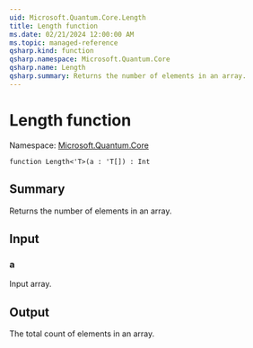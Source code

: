 ```yaml
---
uid: Microsoft.Quantum.Core.Length
title: Length function
ms.date: 02/21/2024 12:00:00 AM
ms.topic: managed-reference
qsharp.kind: function
qsharp.namespace: Microsoft.Quantum.Core
qsharp.name: Length
qsharp.summary: Returns the number of elements in an array.
---
```


# Length function

Namespace: [Microsoft.Quantum.Core](xref:Microsoft.Quantum.Core)

```qsharp
function Length<'T>(a : 'T[]) : Int
```

## Summary
Returns the number of elements in an array.

## Input
### a
Input array.

## Output
The total count of elements in an array.
